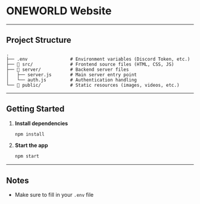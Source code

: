 # ONEWORLD Website

---

## Project Structure

```
.
├── .env                # Environment variables (Discord Token, etc.)
├── 📂 src/              # Frontend source files (HTML, CSS, JS)
├── 📂 server/           # Backend server files
│   ├── server.js       # Main server entry point
│   └── auth.js         # Authentication handling
└── 📂 public/           # Static resources (images, videos, etc.)
```

---

## Getting Started

1. **Install dependencies**

    ```bash
    npm install
    ```

2. **Start the app**
    ```bash
    npm start
    ```

---

## Notes

-   Make sure to fill in your `.env` file

```

```
